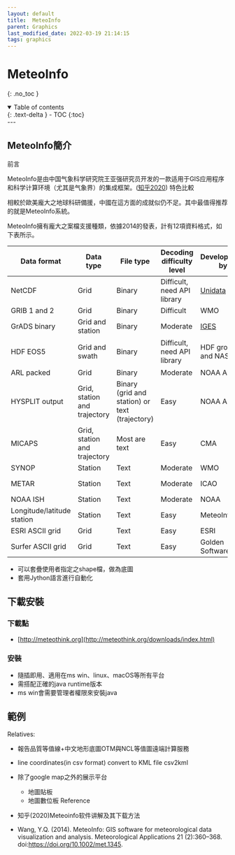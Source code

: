 ```yaml
---
layout: default
title:  MeteoInfo
parent: Graphics
last_modified_date: 2022-03-19 21:14:15
tags: graphics
---
```


# MeteoInfo
{: .no_toc }

<details open markdown="block">
  <summary>
    Table of contents
  </summary>
  {: .text-delta }
- TOC
{:toc}
</details>
---

## MeteoInfo簡介

前言

MeteoInfo是由中国气象科学研究院王亚强研究员开发的一款适用于GIS应用程序和科学计算环境（尤其是气象界）的集成框架。([知乎2020](https://zhuanlan.zhihu.com/p/136906305))
特色比較

相較於歐美龐大之地球科研備援，中國在這方面的成就似仍不足。其中最值得推荐的就是MeteoInfo系統。

MeteoInfo擁有龐大之案檔支援種類，依據2014的發表，計有12項資料格式，如下表所示。

|Data format|Data type|File type|Decoding difficulty level|Development by| Users|
|-|-|-|-|-|-|
|NetCDF|Grid|Binary|Difficult, need API library|[Unidata](https://www.unidata.ucar.edu/software/netcdf/)|Widely used, some conventions are used by atmospheric community|
|GRIB 1 and 2|Grid|Binary|Difficult|WMO|Atmospheric community|
|GrADS binary|Grid and station|Binary|Moderate|[IGES](http://opengrads.org/)|Atmospheric community|
|HDF EOS5|Grid and swath|Binary|Difficult, need API library|HDF group and NASA|Satellite community(MCD19A2.006沒有經緯度座標無法繪圖)|
|ARL packed|Grid|Binary|Moderate|NOAA ARL|ARL model users|
|HYSPLIT output|Grid, station and trajectory|Binary (grid and station) or text (trajectory)|Easy|NOAA ARL|HYSPLIT model users|
|MICAPS|Grid, station and trajectory|Most are text|Easy|CMA|Atmospheric community in China|
|SYNOP|Station|Text|Moderate|WMO|Atmospheric community|
|METAR|Station|Text|Moderate|ICAO|Aviation and atmospheric communities|
|NOAA ISH|Station|Text|Moderate|NOAA|Atmospheric community|
|Longitude/latitude station|Station|Text|Easy|MeteoInfo|MeteoInfo users|
|ESRI ASCII grid|Grid|Text|Easy|ESRI|ArcGIS users|
|Surfer ASCII grid|Grid|Text|Easy|Golden Software|Surfer users|

* 可以套疊使用者指定之shape檔，做為底圖
* 套用Jython語言進行自動化

## 下載安裝

### 下載點

- [http://meteothink.org](http://meteothink.org/downloads/index.html)

### 安裝

* 隨插即用、適用在ms win、linux、macOS等所有平台
* 需搭配正確的java runtime版本
* ms win會需要管理者權限來安裝java

## 範例

Relatives:
* 報告品質等值線+中文地形底圖OTM與NCL等值圖遠端計算服務
* line coordinates(in csv format) convert to KML file csv2kml
* 除了google map之外的展示平台
    * 地圖貼板
    * 地圖數位板
Reference

* 知乎(2020)Meteoinfo软件讲解及其下载方法
* Wang, Y.Q. (2014). MeteoInfo: GIS software for meteorological data visualization and analysis. Meteorological Applications 21 (2):360–368. doi:https://doi.org/10.1002/met.1345.
